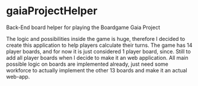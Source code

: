 # gaiaProjectHelper
Back-End board helper for playing the Boardgame Gaia Project

The logic and possibilities inside the game is huge, therefore I decided to create this application to help players calculate their turns.
The game has 14 player boards, and for now it is just considered 1 player board, since. Still to add all player boards when I decide to make it an web application. All main possible logic on boards are implemented already, just need some workforce to actually implement the other 13 boards and make it an actual web-app.
